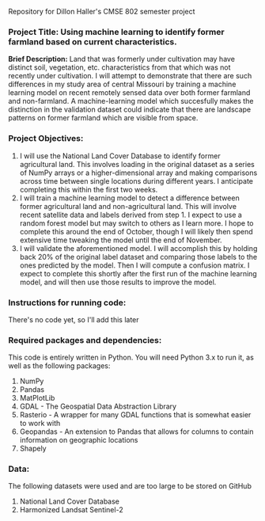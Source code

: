 Repository for Dillon Haller's CMSE 802 semester project

<h3> Project Title: Using machine learning to identify former farmland based on current characteristics.</h3>

<strong>Brief Description:</strong> Land that was formerly under cultivation may have distinct soil, vegetation, etc. characteristics from that which was not recently under cultivation. I will attempt to demonstrate that there are such differences in my study area of central Missouri by training a machine learning model on recent remotely sensed data over both former farmland and non-farmland. A machine-learning model which succesfully makes the distinction in the validation dataset could indicate that there are landscape patterns on former farmland which are visible from space.

<h3> Project Objectives: </h3>

1. I will use the National Land Cover Database to identify former agricultural land. This involves loading in the original dataset as a series of NumPy arrays or a higher-dimensional array and making comparisons across time between single locations during different years. I anticipate completing this within the first two weeks.
2. I will train a machine learning model to detect a difference between former agricultural land and non-agricultural land. This will involve recent satellite data and labels derived from step 1. I expect to use a random forest model but may switch to others as I learn more. I hope to complete this around the end of October, though I will likely then spend extensive time tweaking the model until the end of November.
3. I will validate the aforementioned model. I will accomplish this by holding back 20% of the original label dataset and comparing those labels to the ones predicted by the model. Then I will compute a confusion matrix. I expect to complete this shortly after the first run of the machine learning model, and will then use those results to improve the model.

<h3> Instructions for running code: </h3>

There's no code yet, so I'll add this later

<h3> Required packages and dependencies: </h3>

This code is entirely written in Python. You will need Python 3.x to run it, as well as the following packages:
1. NumPy
2. Pandas
3. MatPlotLib
4. GDAL - The Geospatial Data Abstraction Library
5. Rasterio - A wrapper for many GDAL functions that is somewhat easier to work with
6. Geopandas - An extension to Pandas that allows for columns to contain information on geographic locations
7. Shapely

<h3> Data: </h3>

The following datasets were used and are too large to be stored on GitHub
1. National Land Cover Database
2. Harmonized Landsat Sentinel-2
